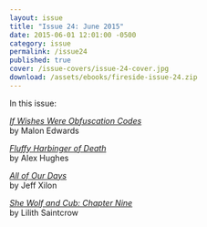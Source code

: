 ```yaml
---
layout: issue
title: "Issue 24: June 2015"
date: 2015-06-01 12:01:00 -0500
category: issue
permalink: /issue24
published: true
cover: /issue-covers/issue-24-cover.jpg
download: /assets/ebooks/fireside-issue-24.zip
---
```


In this issue:

[_If Wishes Were Obfuscation Codes_](/issue24/chapter/if-wishes-were-obfuscation-codes/)<br/>
by Malon Edwards

[_Fluffy Harbinger of Death_](/issue24/chapter/fluffy-harbinger-of-death/)<br/>
by Alex Hughes

[_All of Our Days_](/issue24/chapter/all-of-our-days/)<br/>
by Jeff Xilon

[_She Wolf and Cub: Chapter Nine_](/issue24/chapter/she-wolf-and-cub-chapter-nine/)<br/>
by Lilith Saintcrow
